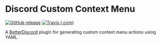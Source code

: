 # Discord Custom Context Menu

[![GitHub release](https://img.shields.io/github/release/haykam821/Discord-Custom-Context-Menu.svg?style=popout&label=github)](https://github.com/haykam821/Discord-Custom-Context-Menu/releases/latest)
[![Travis (.com)](https://img.shields.io/travis/com/haykam821/Discord-Custom-Context-Menu.svg?style=popout)](https://travis-ci.com/haykam821/Discord-Custom-Context-Menu)

A [BetterDiscord](https://betterdiscord.net/) plugin for generating custom context menu actions using YAML.